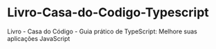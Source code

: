 # Livro-Casa-do-Codigo-Typescript
Livro - Casa do Código - Guia prático de TypeScript: Melhore suas aplicações JavaScript
